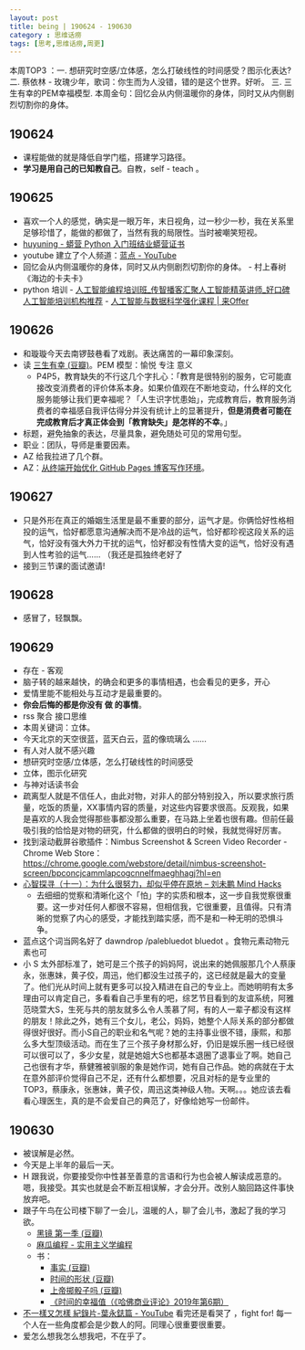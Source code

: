 ```yaml
---
layout: post
title: being | 190624 - 190630
category : 思维话痨
tags: [思考,思维话痨,周更]
---
```


本周TOP3 ：一. 想研究时空感/立体感，怎么打破线性的时间感受？图示化表达? 二. 蔡依林 - 玫瑰少年，歌词：你生而为人没错，错的是这个世界。好听。 三. 三生有幸的PEM幸福模型. 本周金句：回忆会从内侧温暖你的身体，同时又从内侧剧烈切割你的身体。


## 190624
  - 课程能做的就是降低自学门槛，搭建学习路径。
  - **学习是用自己的已知教自己**。自教，self - teach 。
  
## 190625
- 喜欢一个人的感觉，确实是一眼万年，末日视角，过一秒少一秒，我在关系里足够珍惜了，能做的都做了，当然有我的局限性。当时被嘲笑短视。
- [huyuning - 蟒营 Python 入门班结业蟒营证书](https://py.101.camp/pol/1py/huyuning/) 
- youtube 建立了个人频道：[蓝点 - YouTube](https://www.youtube.com/channel/UCUnG67BSsDHU2VCnjtMWd3Q?view_as=subscriber)   
- 回忆会从内侧温暖你的身体，同时又从内侧剧烈切割你的身体。 - 村上春树《海边的卡夫卡》
- python 培训
      - [人工智能编程培训班_传智播客汇聚人工智能精英讲师_好口碑人工智能培训机构推荐](http://www.itcast.cn/subject/pythonzly/)
      - [人工智能与数据科学强化课程 | 来Offer](https://www.laioffer.com/zh/course/ai-and-data-engineering/)
           
## 190626
  - 和璇璇今天去南锣鼓巷看了戏剧。表达痛苦的一幕印象深刻。
  - 读 [三生有幸 (豆瓣)](https://book.douban.com/subject/27663156/)。PEM 模型：愉悦 专注 意义
    - P4P5，教育缺失的不行这几个字扎心：「教育是很特别的服务，它可能直接改变消费者的评价体系本身。如果价值观在不断地变动，什么样的文化服务能够让我们更幸福呢？「人生识字忧患始」，完成教育后，教育服务消费者的幸福感自我评估得分并没有统计上的显著提升，**但是消费者可能在完成教育后才真正体会到「教育缺失」是怎样的不幸**。」
  - 标题，避免抽象的表达，尽量具象，避免随处可见的常用句型。
  - 职业：团队，导师是重要因素。
  - AZ 给我拉进了几个群。
  - AZ：[从终端开始优化 GitHub Pages 博客写作环境](https://www.douban.com/note/692684532/)。

## 190627
- 只是外形在真正的婚姻生活里是最不重要的部分，运气才是。你俩恰好性格相投的运气，恰好都愿意沟通解决而不是冷战的运气，恰好都珍视这段关系的运气，恰好没有强大外力干扰的运气，恰好都没有性情大变的运气，恰好没有遇到人性考验的运气...... （我还是孤独终老好了
- 接到三节课的面试邀请!

## 190628
- 感冒了，轻飘飘。
  
##  190629
- 存在 - 客观
- 脑子转的越来越快，的确会和更多的事情相遇，也会看见的更多，开心
- 爱情里能不能相处与互动才是最重要的。
- **你会后悔的都是你没有 做 的事情**。
- rss 聚合 接口思维
- 本周关键词：立体。
- 今天北京的天空很蓝，蓝天白云，蓝的像琉璃么 ......
- 有人对人就不感兴趣
- 想研究时空感/立体感，怎么打破线性的时间感受
- 立体，图示化研究
- 与神对话读书会
- 疏离型人就是不信任人，由此对物，对非人的部分特别投入，所以要求旅行质量，吃饭的质量，XX事情内容的质量，对这些内容要求很高。反观我，如果是喜欢的人我会觉得那些事都没那么重要，在马路上坐着也很有趣。但前任最吸引我的恰恰是对物的研究，什么都做的很明白的时候，我就觉得好厉害。
- 找到滚动截屏谷歌插件：Nimbus Screenshot & Screen Video Recorder - Chrome Web Store：https://chrome.google.com/webstore/detail/nimbus-screenshot-screen/bpconcjcammlapcogcnnelfmaeghhagj?hl=en
- [心智探寻（十一）：为什么很努力，却似乎停在原地 – 刘未鹏 Mind Hacks](http://mindhacks.cn/2017/10/17/through-the-maze-11/) 
  - 去细细的觉察和清晰化这个「怕」字的实质和根本，这一步自我觉察很重要。这一步对任何人都很不容易，但相信我，它很重要，且值得。只有清晰的觉察了内心的感受，才能找到踏实感，而不是和一种无明的恐惧斗争。
- 蓝点这个词当网名好了 dawndrop /palebluedot bluedot 。食物元素动物元素也可
- 小 S 太外部标准了，她可是三个孩子的妈妈阿，说出来的她佩服那几个人蔡康永，张惠妹，黄子佼，周迅，他们都没生过孩子的，这已经就是最大的变量了。他们光从时间上就有更多可以投入精进在自己的专业上。而她明明有太多理由可以肯定自己，多看看自己手里有的吧，综艺节目看到的友谊系统，阿雅范晓萱大S，生死与共的朋友就多么令人羡慕了阿，有的人一辈子都没有这样的朋友！除此之外，她有三个女儿，老公，妈妈，她整个人际关系的部分都做得很好很好。而小S自己的职业和名气呢？她的主持事业很不错，康熙，和那么多大型顶级活动。而在生了三个孩子身材那么好，仍旧是娱乐圈一线已经很可以很可以了，多少女星，就是她姐大S也都基本退圈了退事业了啊。她自己己也很有才华，蔡健雅被驯服的象是她作词，她有自己作品。她的病就在于太在意外部评价觉得自己不足，还有什么都想要，况且对标的是专业里的TOP3，蔡康永，张惠妹，黄子佼，周迅这类神级人物。天啊。。。她应该去看看心理医生，真的是不会爱自己的典范了，好像给她写一份邮件。
    
## 190630   
- 被误解是必然。
- 今天是上半年的最后一天。
- H 跟我说，你要接受你中性甚至善意的言语和行为也会被人解读成恶意的。嗯，我接受。其实也就是会不断互相误解，才会分开。改别人脑回路这件事快放弃吧。
- 跟子午鸟在公司楼下聊了一会儿，温暖的人，聊了会儿书，激起了我的学习欲。
  - [黑镜 第一季 (豆瓣)](https://movie.douban.com/subject/7054120/)
  - [麻瓜编程 - 实用主义学编程](https://www.mugglecode.com/)
  - 书：
      - [事实 (豆瓣)](https://book.douban.com/subject/33385402/)
      - [时间的形状 (豆瓣)](https://book.douban.com/subject/26992254/)
      - [上帝掷骰子吗 (豆瓣)](https://book.douban.com/subject/1467022/)
      - [《时间的幸福值（《哈佛商业评论》2019年第6期）](https://www.amazon.cn/dp/B07SXHBT9X/ref=sr_1_2?__mk_zh_CN=%E4%BA%9A%E9%A9%AC%E9%80%8A%E7%BD%91%E7%AB%99&keywords=%E5%93%88%E4%BD%9B%E5%95%86%E4%B8%9A%E8%AF%84%E8%AE%BA&qid=1561900944&s=books&sr=1-2)
- [不一樣又怎樣 紀錄片-葉永鋕篇 - YouTube](https://www.youtube.com/watch?v=V_M9ZId2QAY) 看完还是看哭了 ，fight for! 每一个人在一些角度都会是少数人的阿。同理心很重要很重要。
- 爱怎么想我怎么想我吧，不在乎了。

